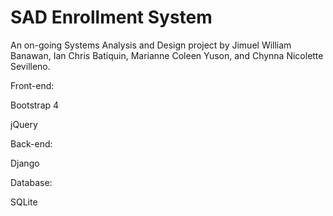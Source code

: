 # SAD Enrollment System
An on-going Systems Analysis and Design project by Jimuel William Banawan, Ian Chris Batiquin, Marianne Coleen Yuson, and Chynna Nicolette Sevilleno.

Front-end:

Bootstrap 4

jQuery

Back-end:

Django

Database:

SQLite
